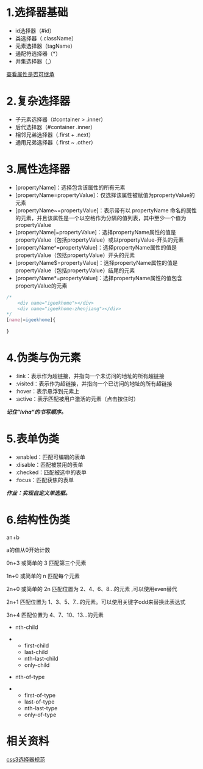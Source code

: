 # 1.选择器基础

- id选择器（#id）
- 类选择器（.className）
- 元素选择器（tagName）
- 通配符选择器（*）
- 并集选择器（,）

[查看属性是否可继承](https://developer.mozilla.org)

# 2.复杂选择器

- 子元素选择器（#container > .inner）
- 后代选择器（#container  .inner）
- 相邻兄弟选择器（.first + .next）
- 通用兄弟选择器（.first ~ .other）

# 3.属性选择器

- [propertyName]：选择包含该属性的所有元素
- [propertyName=propertyValue]：仅选择该属性被赋值为propertyValue的元素
- [propertyName~=propertyValue]：表示带有以 propertyName 命名的属性的元素，并且该属性是一个以空格作为分隔的值列表，其中至少一个值为propertyValue
- [propertyName|=propertyValue]：选择propertyName属性的值是propertyValue（包括propertyValue）或以propertyValue-开头的元素
- [propertyName^=propertyValue]：选择propertyName属性的值是propertyValue（包括propertyValue）开头的元素
- [propertyName$=propertyValue]：选择propertyName属性的值是propertyValue（包括propertyValue）结尾的元素
- [propertyName*=propertyValue]：选择propertyName属性的值包含propertyValue的元素

```css
/* 
	<div name="igeekhome"></div>
	<div name="igeekhome-zhenjiang"></div>
*/
[name|=igeekhome]{
  
}
```

# 4.伪类与伪元素

- :link：表示作为超链接，并指向一个未访问的地址的所有超链接
- :visited：表示作为超链接，并指向一个已访问的地址的所有超链接
- :hover：表示悬浮到元素上
- :active：表示匹配被用户激活的元素（点击按住时）

***记住”lvha“的书写顺序。***

# 5.表单伪类

- :enabled：匹配可编辑的表单
- :disable：匹配被禁用的表单
- :checked：匹配被选中的表单
- :focus：匹配获焦的表单

***作业：实现自定义单选框。***

# 6.结构性伪类

an+b

a的值从0开始计数

0n+3 或简单的 3 匹配第三个元素

1n+0 或简单的 n 匹配每个元素

2n+0 或简单的 2n 匹配位置为 2、4、6、8...的元素 ,可以使用even替代

2n+1 匹配位置为 1、3、5、7...的元素。可以使用关键字odd来替换此表达式

3n+4 匹配位置为 4、7、10、13...的元素  

- nth-child

- - first-child
  - last-child
  - nth-last-child
  - only-child

- nth-of-type

- - first-of-type
  - last-of-type
  - nth-last-type
  - only-of-type

# 相关资料

[css3选择器规范](https://www.w3.org/TR/selectors-3/)